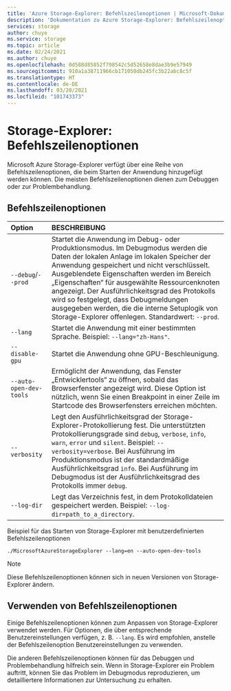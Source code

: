 ```yaml
---
title: 'Azure Storage-Explorer: Befehlszeilenoptionen | Microsoft-Dokumentation'
description: 'Dokumentation zu Azure Storage-Explorer: Befehlszeilenoptionen beim Start'
services: storage
author: chuye
ms.service: storage
ms.topic: article
ms.date: 02/24/2021
ms.author: chuye
ms.openlocfilehash: 0d588d85852f798542c5d52658e8dae3b9e57949
ms.sourcegitcommit: 910a1a38711966cb171050db245fc3b22abc8c5f
ms.translationtype: HT
ms.contentlocale: de-DE
ms.lasthandoff: 03/20/2021
ms.locfileid: "101743373"
---
```

# <a name="azure-storage-explorer-command-line-options"></a>Storage-Explorer: Befehlszeilenoptionen

Microsoft Azure Storage-Explorer verfügt über eine Reihe von Befehlszeilenoptionen, die beim Starten der Anwendung hinzugefügt werden können. Die meisten Befehlszeilenoptionen dienen zum Debuggen oder zur Problembehandlung.

## <a name="command-line-options"></a>Befehlszeilenoptionen
Option  | BESCHREIBUNG
:------- | :-----------
`--debug`/`--prod`  | Startet die Anwendung im Debug- oder Produktionsmodus. Im Debugmodus werden die Daten der lokalen Anlage im lokalen Speicher der Anwendung gespeichert und nicht verschlüsselt. Ausgeblendete Eigenschaften werden im Bereich „Eigenschaften“ für ausgewählte Ressourcenknoten angezeigt. Der Ausführlichkeitsgrad des Protokolls wird so festgelegt, dass Debugmeldungen ausgegeben werden, die die interne Setuplogik von Storage-Explorer offenlegen. Standardwert: `--prod`.
`--lang`  | Startet die Anwendung mit einer bestimmten Sprache. Beispiel: `--lang="zh-Hans"`.
`--disable-gpu` | Startet die Anwendung ohne GPU-Beschleunigung.
`--auto-open-dev-tools` | Ermöglicht der Anwendung, das Fenster „Entwicklertools“ zu öffnen, sobald das Browserfenster angezeigt wird. Diese Option ist nützlich, wenn Sie einen Breakpoint in einer Zeile im Startcode des Browserfensters erreichen möchten.
`--verbosity` | Legt den Ausführlichkeitsgrad der Storage-Explorer-Protokollierung fest. Die unterstützten Protokollierungsgrade sind `debug`, `verbose`, `info`, `warn`, `error` und `silent`. Beispiel: `--verbosity=verbose`. Bei Ausführung im Produktionsmodus ist der standardmäßige Ausführlichkeitsgrad `info`. Bei Ausführung im Debugmodus ist der Ausführlichkeitsgrad des Protokolls immer `debug`.
`--log-dir` | Legt das Verzeichnis fest, in dem Protokolldateien gespeichert werden. Beispiel: `--log-dir=path_to_a_directory`.

Beispiel für das Starten von Storage-Explorer mit benutzerdefinierten Befehlszeilenoptionen

```shell
./MicrosoftAzureStorageExplorer --lang=en --auto-open-dev-tools
```

> [!NOTE]
> Diese Befehlszeilenoptionen können sich in neuen Versionen von Storage-Explorer ändern.

## <a name="when-to-use-command-line-options"></a>Verwenden von Befehlszeilenoptionen

Einige Befehlszeilenoptionen können zum Anpassen von Storage-Explorer verwendet werden. Für Optionen, die über entsprechende Benutzereinstellungen verfügen, z. B. `--lang`. Es wird empfohlen, anstelle der Befehlszeilenoption Benutzereinstellungen zu verwenden. 

Die anderen Befehlszeilenoptionen können für das Debuggen und Problembehandlung hilfreich sein. Wenn in Storage-Explorer ein Problem auftritt, können Sie das Problem im Debugmodus reproduzieren, um detailliertere Informationen zur Untersuchung zu erhalten.
